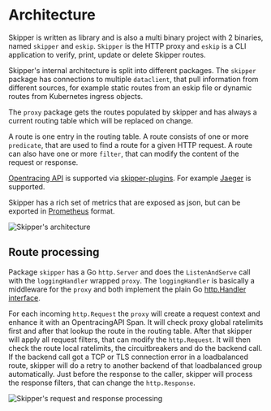 # Architecture

Skipper is written as library and is also a multi binary project with
2 binaries, named `skipper` and `eskip`. `Skipper` is the HTTP proxy
and `eskip` is a CLI application to verify, print, update or delete
Skipper routes.

Skipper's internal architecture is split into different packages. The
`skipper` package has connections to multiple `dataclient`, that pull
information from different sources, for example static routes from an
eskip file or dynamic routes from Kubernetes ingress objects.

The `proxy` package gets the routes populated by skipper and has
always a current routing table which will be replaced on change.

A route is one entry in the routing table. A route consists of one or
more `predicate`, that are used to find a route for a given HTTP
request. A route can also have one or more `filter`, that can modify
the content of the request or response.

[Opentracing API](http://opentracing.io/) is supported via
[skipper-plugins](https://github.com/skipper-plugins/opentracing). For
example [Jaeger](https://github.com/jaegertracing/jaeger) is supported.

Skipper has a rich set of metrics that are exposed as json, but can be
exported in [Prometheus](https://prometheus.io) format.

![Skipper's architecture ](../img/architecture.svg)

## Route processing

Package `skipper` has a Go `http.Server` and does the `ListenAndServe`
call with the `loggingHandler` wrapped `proxy`.  The `loggingHandler`
is basically a middleware for the `proxy` and both implement the plain
Go [http.Handler interface](https://golang.org/pkg/net/http/#Handler).

For each incoming `http.Request` the `proxy` will create a request
context and enhance it with an OpentracingAPI Span. It will check
proxy global ratelimits first and after that lookup the route in the
routing table. After that skipper will apply all request filters, that
can modify the `http.Request`. It will then check the route local
ratelimits, the circuitbreakers and do the backend call. If the
backend call got a TCP or TLS connection error in a loadbalanced
route, skipper will do a retry to another backend of that loadbalanced
group automatically. Just before the response to the caller, skipper
will process the response filters, that can change the
`http.Response`.

![Skipper's request and response processing ](../img/req-and-resp-processing.svg)
